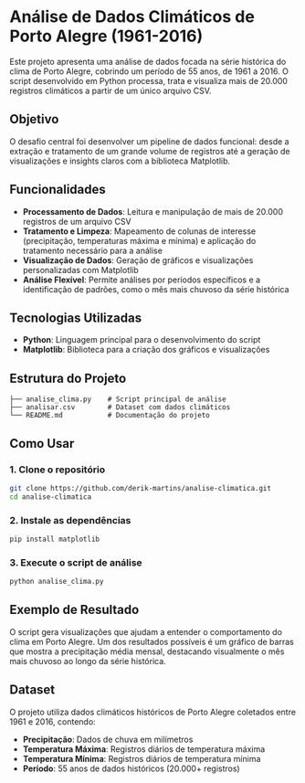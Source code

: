 # Análise de Dados Climáticos de Porto Alegre (1961-2016)

Este projeto apresenta uma análise de dados focada na série histórica do clima de Porto Alegre, cobrindo um período de 55 anos, de 1961 a 2016. O script desenvolvido em Python processa, trata e visualiza mais de 20.000 registros climáticos a partir de um único arquivo CSV.

## Objetivo

O desafio central foi desenvolver um pipeline de dados funcional: desde a extração e tratamento de um grande volume de registros até a geração de visualizações e insights claros com a biblioteca Matplotlib.

## Funcionalidades

- **Processamento de Dados**: Leitura e manipulação de mais de 20.000 registros de um arquivo CSV
- **Tratamento e Limpeza**: Mapeamento de colunas de interesse (precipitação, temperaturas máxima e mínima) e aplicação do tratamento necessário para a análise
- **Visualização de Dados**: Geração de gráficos e visualizações personalizadas com Matplotlib
- **Análise Flexível**: Permite análises por períodos específicos e a identificação de padrões, como o mês mais chuvoso da série histórica

## Tecnologias Utilizadas

- **Python**: Linguagem principal para o desenvolvimento do script
- **Matplotlib**: Biblioteca para a criação dos gráficos e visualizações

## Estrutura do Projeto

```
├── analise_clima.py    # Script principal de análise
├── analisar.csv        # Dataset com dados climáticos
└── README.md           # Documentação do projeto
```

## Como Usar

### 1. Clone o repositório

```bash
git clone https://github.com/derik-martins/analise-climatica.git
cd analise-climatica
```

### 2. Instale as dependências

```bash
pip install matplotlib
```

### 3. Execute o script de análise

```bash
python analise_clima.py
```

## Exemplo de Resultado

O script gera visualizações que ajudam a entender o comportamento do clima em Porto Alegre. Um dos resultados possíveis é um gráfico de barras que mostra a precipitação média mensal, destacando visualmente o mês mais chuvoso ao longo da série histórica.

## Dataset

O projeto utiliza dados climáticos históricos de Porto Alegre coletados entre 1961 e 2016, contendo:

- **Precipitação**: Dados de chuva em milímetros
- **Temperatura Máxima**: Registros diários de temperatura máxima
- **Temperatura Mínima**: Registros diários de temperatura mínima
- **Período**: 55 anos de dados históricos (20.000+ registros)
